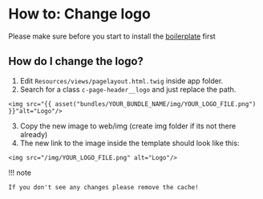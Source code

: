 # How to: Change logo

Please make sure before you start to install the [boilerplate](Extending-the-frontend_23561043.html) first

## How do I change the logo?

1. Edit `Resources/views/pagelayout.html.twig` inside app folder.
2. Search for a class `c-page-header__logo` and just replace the path.

``` html+twig
<img src="{{ asset("bundles/YOUR_BUNDLE_NAME/img/YOUR_LOGO_FILE.png") }}"alt="Logo"/>
```

3.  Copy the new image to web/img (create img folder if its not there already)
4.  The new link to the image inside the template should look like this:

``` html+twig
<img src="/img/YOUR_LOGO_FILE.png" alt="Logo"/>
```

!!! note

    If you don't see any changes please remove the cache!
